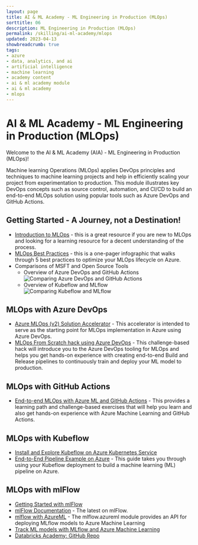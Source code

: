 ```yaml
---
layout: page
title: AI & ML Academy - ML Engineering in Production (MLOps) 
sorttitle: 06
description: ML Engineering in Production (MLOps)
permalink: /skilling/ai-ml-academy/mlops
updated: 2023-04-13
showbreadcrumb: true
tags: 
- azure
- data, analytics, and ai
- artificial intelligence
- machine learning
- academy content
- ai & ml academy module
- ai & ml academy
- mlops
---
```


# AI & ML Academy - ML Engineering in Production (MLOps) 

Welcome to the AI & ML Academy (AIA) - ML Engineering in Production (MLOps)!

Machine learning Operations (MLOps) applies DevOps principles and techniques to machine learning projects and help in efficiently scaling your project from experimentation to production. This module illustrates key DevOps concepts such as source control, automation, and CI/CD to build an end-to-end MLOps solution using popular tools such as Azure DevOps and GitHub Actions.


## Getting Started - A Journey, not a Destination!

* [Introduction to MLOps](https://docs.microsoft.com/en-us/learn/paths/introduction-machine-learn-operations/) - this is a great resource if you are new to MLOps and looking for a learning resource for a decent understanding of the process.
* [MLOps Best Practices](https://azure.microsoft.com/en-us/resources/mlops-infographic/) - this is a one-pager infographic that walks through 5 best practices to optimize your MLOps lifecycle on Azure.
* Comparisons of MSFT and Open Source Tools
    * Overview of Azure DevOps and GitHub Actions
        ![Comparing Azure DevOps and GitHub Actions](../../../assets/aiml/Slide1.jpg)
    * Overview of Kubeflow and MLflow
      ![Comparing Kubeflow and MLflow](../../../assets/aiml/Slide3.jpg)

## MLOps with Azure DevOps 

* [Azure MLOps (v2) Solution Accelerator](https://github.com/Azure/mlops-v2) - This accelerator is intended to serve as the starting point for MLOps implementation in Azure using Azure DevOps.
* [MLOps From Scratch hack using Azure DevOps](https://microsoft.github.io/WhatTheHack/032-MLOpsFromScratch/) - This challenge-based hack will introduce you to the Azure DevOps tooling for MLOps and helps you get hands-on experience with creating end-to-end Build and Release pipelines to continuously train and deploy your ML model to production.


## MLOps with GitHub Actions

* [End-to-end MLOps with Azure ML and GitHub Actions](https://docs.microsoft.com/en-us/learn/paths/build-first-machine-operations-workflow/) - This provides a learning path and challenge-based exercises that will help you learn and also get hands-on experience with Azure Machine Learning and GitHub Actions.


## MLOps with Kubeflow 

* [Install and Explore Kubeflow on Azure Kubernetes Service](https://hackmd.io/u2567iIUSiWBVnLIlD49yg) 
* [End-to-End Pipeline Example on Azure](https://www.kubeflow.org/docs/distributions/azure/azureendtoend/) - This guide takes you through using your Kubeflow deployment to build a machine learning (ML) pipeline on Azure.

## MLOps with mlFlow 

* [Getting Started with mlFlow](https://www.mlflow.org) 
* [mlFlow Documentation](https://www.mlflow.org/docs/latest/index.html) - The latest on mlFlow.
* [mlflow with AzureML](https://www.mlflow.org/docs/latest/python_api/mlflow.azureml.html) - The mlflow.azureml module provides an API for deploying MLflow models to Azure Machine Learning
* [Track ML models with MLflow and Azure Machine Learning](https://learn.microsoft.com/en-us/azure/machine-learning/v1/how-to-use-mlflow?tabs=azuremlsdk)
* [Databricks Academy: GitHub Repo](https://github.com/databricks-academy) 


